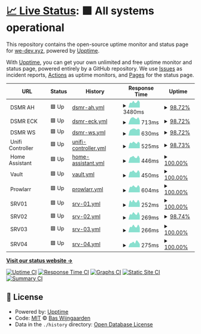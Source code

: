 # [📈 Live Status](https://uptime.we-dev.xyz): <!--live status--> **🟩 All systems operational**

This repository contains the open-source uptime monitor and status page for [we-dev.xyz](https://uptime.we-dev.xyz), powered by [Upptime](https://github.com/upptime/upptime).

With [Upptime](https://upptime.js.org), you can get your own unlimited and free uptime monitor and status page, powered entirely by a GitHub repository. We use [Issues](https://github.com/cookie-org/web-uptime/issues) as incident reports, [Actions](https://github.com/cookie-org/web-uptime/actions) as uptime monitors, and [Pages](https://uptime.we-dev.xyz) for the status page.

<!--start: status pages-->
<!-- This summary is generated by Upptime (https://github.com/upptime/upptime) -->
<!-- Do not edit this manually, your changes will be overwritten -->
<!-- prettier-ignore -->
| URL | Status | History | Response Time | Uptime |
| --- | ------ | ------- | ------------- | ------ |
| <img alt="" src="https://raw.githubusercontent.com/dsmrreader/dsmr-reader/9a166c5d82d90a218fb5c2614483e1731de893ac/dsmr_frontend/static/dsmr_frontend/img/favicons/favicon-32x32.png" height="13"> DSMR AH | 🟩 Up | [dsmr-ah.yml](https://github.com/cookie-org/web-uptime/commits/HEAD/history/dsmr-ah.yml) | <details><summary><img alt="Response time graph" src="./graphs/dsmr-ah/response-time-week.png" height="20"> 3480ms</summary><br><a href="https://uptime.we-dev.xyz/history/dsmr-ah"><img alt="Response time 743" src="https://img.shields.io/endpoint?url=https%3A%2F%2Fraw.githubusercontent.com%2Fcookie-org%2Fweb-uptime%2FHEAD%2Fapi%2Fdsmr-ah%2Fresponse-time.json"></a><br><a href="https://uptime.we-dev.xyz/history/dsmr-ah"><img alt="24-hour response time 9151" src="https://img.shields.io/endpoint?url=https%3A%2F%2Fraw.githubusercontent.com%2Fcookie-org%2Fweb-uptime%2FHEAD%2Fapi%2Fdsmr-ah%2Fresponse-time-day.json"></a><br><a href="https://uptime.we-dev.xyz/history/dsmr-ah"><img alt="7-day response time 3480" src="https://img.shields.io/endpoint?url=https%3A%2F%2Fraw.githubusercontent.com%2Fcookie-org%2Fweb-uptime%2FHEAD%2Fapi%2Fdsmr-ah%2Fresponse-time-week.json"></a><br><a href="https://uptime.we-dev.xyz/history/dsmr-ah"><img alt="30-day response time 1386" src="https://img.shields.io/endpoint?url=https%3A%2F%2Fraw.githubusercontent.com%2Fcookie-org%2Fweb-uptime%2FHEAD%2Fapi%2Fdsmr-ah%2Fresponse-time-month.json"></a><br><a href="https://uptime.we-dev.xyz/history/dsmr-ah"><img alt="1-year response time 783" src="https://img.shields.io/endpoint?url=https%3A%2F%2Fraw.githubusercontent.com%2Fcookie-org%2Fweb-uptime%2FHEAD%2Fapi%2Fdsmr-ah%2Fresponse-time-year.json"></a></details> | <details><summary><a href="https://uptime.we-dev.xyz/history/dsmr-ah">98.72%</a></summary><a href="https://uptime.we-dev.xyz/history/dsmr-ah"><img alt="All-time uptime 99.70%" src="https://img.shields.io/endpoint?url=https%3A%2F%2Fraw.githubusercontent.com%2Fcookie-org%2Fweb-uptime%2FHEAD%2Fapi%2Fdsmr-ah%2Fuptime.json"></a><br><a href="https://uptime.we-dev.xyz/history/dsmr-ah"><img alt="24-hour uptime 91.02%" src="https://img.shields.io/endpoint?url=https%3A%2F%2Fraw.githubusercontent.com%2Fcookie-org%2Fweb-uptime%2FHEAD%2Fapi%2Fdsmr-ah%2Fuptime-day.json"></a><br><a href="https://uptime.we-dev.xyz/history/dsmr-ah"><img alt="7-day uptime 98.72%" src="https://img.shields.io/endpoint?url=https%3A%2F%2Fraw.githubusercontent.com%2Fcookie-org%2Fweb-uptime%2FHEAD%2Fapi%2Fdsmr-ah%2Fuptime-week.json"></a><br><a href="https://uptime.we-dev.xyz/history/dsmr-ah"><img alt="30-day uptime 99.51%" src="https://img.shields.io/endpoint?url=https%3A%2F%2Fraw.githubusercontent.com%2Fcookie-org%2Fweb-uptime%2FHEAD%2Fapi%2Fdsmr-ah%2Fuptime-month.json"></a><br><a href="https://uptime.we-dev.xyz/history/dsmr-ah"><img alt="1-year uptime 99.92%" src="https://img.shields.io/endpoint?url=https%3A%2F%2Fraw.githubusercontent.com%2Fcookie-org%2Fweb-uptime%2FHEAD%2Fapi%2Fdsmr-ah%2Fuptime-year.json"></a></details>
| <img alt="" src="https://raw.githubusercontent.com/dsmrreader/dsmr-reader/9a166c5d82d90a218fb5c2614483e1731de893ac/dsmr_frontend/static/dsmr_frontend/img/favicons/favicon-32x32.png" height="13"> DSMR ECK | 🟩 Up | [dsmr-eck.yml](https://github.com/cookie-org/web-uptime/commits/HEAD/history/dsmr-eck.yml) | <details><summary><img alt="Response time graph" src="./graphs/dsmr-eck/response-time-week.png" height="20"> 713ms</summary><br><a href="https://uptime.we-dev.xyz/history/dsmr-eck"><img alt="Response time 811" src="https://img.shields.io/endpoint?url=https%3A%2F%2Fraw.githubusercontent.com%2Fcookie-org%2Fweb-uptime%2FHEAD%2Fapi%2Fdsmr-eck%2Fresponse-time.json"></a><br><a href="https://uptime.we-dev.xyz/history/dsmr-eck"><img alt="24-hour response time 524" src="https://img.shields.io/endpoint?url=https%3A%2F%2Fraw.githubusercontent.com%2Fcookie-org%2Fweb-uptime%2FHEAD%2Fapi%2Fdsmr-eck%2Fresponse-time-day.json"></a><br><a href="https://uptime.we-dev.xyz/history/dsmr-eck"><img alt="7-day response time 713" src="https://img.shields.io/endpoint?url=https%3A%2F%2Fraw.githubusercontent.com%2Fcookie-org%2Fweb-uptime%2FHEAD%2Fapi%2Fdsmr-eck%2Fresponse-time-week.json"></a><br><a href="https://uptime.we-dev.xyz/history/dsmr-eck"><img alt="30-day response time 720" src="https://img.shields.io/endpoint?url=https%3A%2F%2Fraw.githubusercontent.com%2Fcookie-org%2Fweb-uptime%2FHEAD%2Fapi%2Fdsmr-eck%2Fresponse-time-month.json"></a><br><a href="https://uptime.we-dev.xyz/history/dsmr-eck"><img alt="1-year response time 762" src="https://img.shields.io/endpoint?url=https%3A%2F%2Fraw.githubusercontent.com%2Fcookie-org%2Fweb-uptime%2FHEAD%2Fapi%2Fdsmr-eck%2Fresponse-time-year.json"></a></details> | <details><summary><a href="https://uptime.we-dev.xyz/history/dsmr-eck">98.72%</a></summary><a href="https://uptime.we-dev.xyz/history/dsmr-eck"><img alt="All-time uptime 99.70%" src="https://img.shields.io/endpoint?url=https%3A%2F%2Fraw.githubusercontent.com%2Fcookie-org%2Fweb-uptime%2FHEAD%2Fapi%2Fdsmr-eck%2Fuptime.json"></a><br><a href="https://uptime.we-dev.xyz/history/dsmr-eck"><img alt="24-hour uptime 91.02%" src="https://img.shields.io/endpoint?url=https%3A%2F%2Fraw.githubusercontent.com%2Fcookie-org%2Fweb-uptime%2FHEAD%2Fapi%2Fdsmr-eck%2Fuptime-day.json"></a><br><a href="https://uptime.we-dev.xyz/history/dsmr-eck"><img alt="7-day uptime 98.72%" src="https://img.shields.io/endpoint?url=https%3A%2F%2Fraw.githubusercontent.com%2Fcookie-org%2Fweb-uptime%2FHEAD%2Fapi%2Fdsmr-eck%2Fuptime-week.json"></a><br><a href="https://uptime.we-dev.xyz/history/dsmr-eck"><img alt="30-day uptime 99.51%" src="https://img.shields.io/endpoint?url=https%3A%2F%2Fraw.githubusercontent.com%2Fcookie-org%2Fweb-uptime%2FHEAD%2Fapi%2Fdsmr-eck%2Fuptime-month.json"></a><br><a href="https://uptime.we-dev.xyz/history/dsmr-eck"><img alt="1-year uptime 99.92%" src="https://img.shields.io/endpoint?url=https%3A%2F%2Fraw.githubusercontent.com%2Fcookie-org%2Fweb-uptime%2FHEAD%2Fapi%2Fdsmr-eck%2Fuptime-year.json"></a></details>
| <img alt="" src="https://raw.githubusercontent.com/dsmrreader/dsmr-reader/9a166c5d82d90a218fb5c2614483e1731de893ac/dsmr_frontend/static/dsmr_frontend/img/favicons/favicon-32x32.png" height="13"> DSMR WS | 🟩 Up | [dsmr-ws.yml](https://github.com/cookie-org/web-uptime/commits/HEAD/history/dsmr-ws.yml) | <details><summary><img alt="Response time graph" src="./graphs/dsmr-ws/response-time-week.png" height="20"> 630ms</summary><br><a href="https://uptime.we-dev.xyz/history/dsmr-ws"><img alt="Response time 669" src="https://img.shields.io/endpoint?url=https%3A%2F%2Fraw.githubusercontent.com%2Fcookie-org%2Fweb-uptime%2FHEAD%2Fapi%2Fdsmr-ws%2Fresponse-time.json"></a><br><a href="https://uptime.we-dev.xyz/history/dsmr-ws"><img alt="24-hour response time 555" src="https://img.shields.io/endpoint?url=https%3A%2F%2Fraw.githubusercontent.com%2Fcookie-org%2Fweb-uptime%2FHEAD%2Fapi%2Fdsmr-ws%2Fresponse-time-day.json"></a><br><a href="https://uptime.we-dev.xyz/history/dsmr-ws"><img alt="7-day response time 630" src="https://img.shields.io/endpoint?url=https%3A%2F%2Fraw.githubusercontent.com%2Fcookie-org%2Fweb-uptime%2FHEAD%2Fapi%2Fdsmr-ws%2Fresponse-time-week.json"></a><br><a href="https://uptime.we-dev.xyz/history/dsmr-ws"><img alt="30-day response time 639" src="https://img.shields.io/endpoint?url=https%3A%2F%2Fraw.githubusercontent.com%2Fcookie-org%2Fweb-uptime%2FHEAD%2Fapi%2Fdsmr-ws%2Fresponse-time-month.json"></a><br><a href="https://uptime.we-dev.xyz/history/dsmr-ws"><img alt="1-year response time 645" src="https://img.shields.io/endpoint?url=https%3A%2F%2Fraw.githubusercontent.com%2Fcookie-org%2Fweb-uptime%2FHEAD%2Fapi%2Fdsmr-ws%2Fresponse-time-year.json"></a></details> | <details><summary><a href="https://uptime.we-dev.xyz/history/dsmr-ws">98.72%</a></summary><a href="https://uptime.we-dev.xyz/history/dsmr-ws"><img alt="All-time uptime 99.70%" src="https://img.shields.io/endpoint?url=https%3A%2F%2Fraw.githubusercontent.com%2Fcookie-org%2Fweb-uptime%2FHEAD%2Fapi%2Fdsmr-ws%2Fuptime.json"></a><br><a href="https://uptime.we-dev.xyz/history/dsmr-ws"><img alt="24-hour uptime 91.02%" src="https://img.shields.io/endpoint?url=https%3A%2F%2Fraw.githubusercontent.com%2Fcookie-org%2Fweb-uptime%2FHEAD%2Fapi%2Fdsmr-ws%2Fuptime-day.json"></a><br><a href="https://uptime.we-dev.xyz/history/dsmr-ws"><img alt="7-day uptime 98.72%" src="https://img.shields.io/endpoint?url=https%3A%2F%2Fraw.githubusercontent.com%2Fcookie-org%2Fweb-uptime%2FHEAD%2Fapi%2Fdsmr-ws%2Fuptime-week.json"></a><br><a href="https://uptime.we-dev.xyz/history/dsmr-ws"><img alt="30-day uptime 99.52%" src="https://img.shields.io/endpoint?url=https%3A%2F%2Fraw.githubusercontent.com%2Fcookie-org%2Fweb-uptime%2FHEAD%2Fapi%2Fdsmr-ws%2Fuptime-month.json"></a><br><a href="https://uptime.we-dev.xyz/history/dsmr-ws"><img alt="1-year uptime 99.91%" src="https://img.shields.io/endpoint?url=https%3A%2F%2Fraw.githubusercontent.com%2Fcookie-org%2Fweb-uptime%2FHEAD%2Fapi%2Fdsmr-ws%2Fuptime-year.json"></a></details>
| <img alt="" src="https://icons.duckduckgo.com/ip3/null.ico" height="13"> Unifi Controller | 🟩 Up | [unifi-controller.yml](https://github.com/cookie-org/web-uptime/commits/HEAD/history/unifi-controller.yml) | <details><summary><img alt="Response time graph" src="./graphs/unifi-controller/response-time-week.png" height="20"> 525ms</summary><br><a href="https://uptime.we-dev.xyz/history/unifi-controller"><img alt="Response time 507" src="https://img.shields.io/endpoint?url=https%3A%2F%2Fraw.githubusercontent.com%2Fcookie-org%2Fweb-uptime%2FHEAD%2Fapi%2Funifi-controller%2Fresponse-time.json"></a><br><a href="https://uptime.we-dev.xyz/history/unifi-controller"><img alt="24-hour response time 547" src="https://img.shields.io/endpoint?url=https%3A%2F%2Fraw.githubusercontent.com%2Fcookie-org%2Fweb-uptime%2FHEAD%2Fapi%2Funifi-controller%2Fresponse-time-day.json"></a><br><a href="https://uptime.we-dev.xyz/history/unifi-controller"><img alt="7-day response time 525" src="https://img.shields.io/endpoint?url=https%3A%2F%2Fraw.githubusercontent.com%2Fcookie-org%2Fweb-uptime%2FHEAD%2Fapi%2Funifi-controller%2Fresponse-time-week.json"></a><br><a href="https://uptime.we-dev.xyz/history/unifi-controller"><img alt="30-day response time 514" src="https://img.shields.io/endpoint?url=https%3A%2F%2Fraw.githubusercontent.com%2Fcookie-org%2Fweb-uptime%2FHEAD%2Fapi%2Funifi-controller%2Fresponse-time-month.json"></a><br><a href="https://uptime.we-dev.xyz/history/unifi-controller"><img alt="1-year response time 501" src="https://img.shields.io/endpoint?url=https%3A%2F%2Fraw.githubusercontent.com%2Fcookie-org%2Fweb-uptime%2FHEAD%2Fapi%2Funifi-controller%2Fresponse-time-year.json"></a></details> | <details><summary><a href="https://uptime.we-dev.xyz/history/unifi-controller">98.73%</a></summary><a href="https://uptime.we-dev.xyz/history/unifi-controller"><img alt="All-time uptime 99.75%" src="https://img.shields.io/endpoint?url=https%3A%2F%2Fraw.githubusercontent.com%2Fcookie-org%2Fweb-uptime%2FHEAD%2Fapi%2Funifi-controller%2Fuptime.json"></a><br><a href="https://uptime.we-dev.xyz/history/unifi-controller"><img alt="24-hour uptime 91.12%" src="https://img.shields.io/endpoint?url=https%3A%2F%2Fraw.githubusercontent.com%2Fcookie-org%2Fweb-uptime%2FHEAD%2Fapi%2Funifi-controller%2Fuptime-day.json"></a><br><a href="https://uptime.we-dev.xyz/history/unifi-controller"><img alt="7-day uptime 98.73%" src="https://img.shields.io/endpoint?url=https%3A%2F%2Fraw.githubusercontent.com%2Fcookie-org%2Fweb-uptime%2FHEAD%2Fapi%2Funifi-controller%2Fuptime-week.json"></a><br><a href="https://uptime.we-dev.xyz/history/unifi-controller"><img alt="30-day uptime 99.52%" src="https://img.shields.io/endpoint?url=https%3A%2F%2Fraw.githubusercontent.com%2Fcookie-org%2Fweb-uptime%2FHEAD%2Fapi%2Funifi-controller%2Fuptime-month.json"></a><br><a href="https://uptime.we-dev.xyz/history/unifi-controller"><img alt="1-year uptime 99.96%" src="https://img.shields.io/endpoint?url=https%3A%2F%2Fraw.githubusercontent.com%2Fcookie-org%2Fweb-uptime%2FHEAD%2Fapi%2Funifi-controller%2Fuptime-year.json"></a></details>
| <img alt="" src="https://icons.duckduckgo.com/ip3/null.ico" height="13"> Home Assistant | 🟩 Up | [home-assistant.yml](https://github.com/cookie-org/web-uptime/commits/HEAD/history/home-assistant.yml) | <details><summary><img alt="Response time graph" src="./graphs/home-assistant/response-time-week.png" height="20"> 446ms</summary><br><a href="https://uptime.we-dev.xyz/history/home-assistant"><img alt="Response time 485" src="https://img.shields.io/endpoint?url=https%3A%2F%2Fraw.githubusercontent.com%2Fcookie-org%2Fweb-uptime%2FHEAD%2Fapi%2Fhome-assistant%2Fresponse-time.json"></a><br><a href="https://uptime.we-dev.xyz/history/home-assistant"><img alt="24-hour response time 351" src="https://img.shields.io/endpoint?url=https%3A%2F%2Fraw.githubusercontent.com%2Fcookie-org%2Fweb-uptime%2FHEAD%2Fapi%2Fhome-assistant%2Fresponse-time-day.json"></a><br><a href="https://uptime.we-dev.xyz/history/home-assistant"><img alt="7-day response time 446" src="https://img.shields.io/endpoint?url=https%3A%2F%2Fraw.githubusercontent.com%2Fcookie-org%2Fweb-uptime%2FHEAD%2Fapi%2Fhome-assistant%2Fresponse-time-week.json"></a><br><a href="https://uptime.we-dev.xyz/history/home-assistant"><img alt="30-day response time 450" src="https://img.shields.io/endpoint?url=https%3A%2F%2Fraw.githubusercontent.com%2Fcookie-org%2Fweb-uptime%2FHEAD%2Fapi%2Fhome-assistant%2Fresponse-time-month.json"></a><br><a href="https://uptime.we-dev.xyz/history/home-assistant"><img alt="1-year response time 474" src="https://img.shields.io/endpoint?url=https%3A%2F%2Fraw.githubusercontent.com%2Fcookie-org%2Fweb-uptime%2FHEAD%2Fapi%2Fhome-assistant%2Fresponse-time-year.json"></a></details> | <details><summary><a href="https://uptime.we-dev.xyz/history/home-assistant">100.00%</a></summary><a href="https://uptime.we-dev.xyz/history/home-assistant"><img alt="All-time uptime 99.32%" src="https://img.shields.io/endpoint?url=https%3A%2F%2Fraw.githubusercontent.com%2Fcookie-org%2Fweb-uptime%2FHEAD%2Fapi%2Fhome-assistant%2Fuptime.json"></a><br><a href="https://uptime.we-dev.xyz/history/home-assistant"><img alt="24-hour uptime 100.00%" src="https://img.shields.io/endpoint?url=https%3A%2F%2Fraw.githubusercontent.com%2Fcookie-org%2Fweb-uptime%2FHEAD%2Fapi%2Fhome-assistant%2Fuptime-day.json"></a><br><a href="https://uptime.we-dev.xyz/history/home-assistant"><img alt="7-day uptime 100.00%" src="https://img.shields.io/endpoint?url=https%3A%2F%2Fraw.githubusercontent.com%2Fcookie-org%2Fweb-uptime%2FHEAD%2Fapi%2Fhome-assistant%2Fuptime-week.json"></a><br><a href="https://uptime.we-dev.xyz/history/home-assistant"><img alt="30-day uptime 95.33%" src="https://img.shields.io/endpoint?url=https%3A%2F%2Fraw.githubusercontent.com%2Fcookie-org%2Fweb-uptime%2FHEAD%2Fapi%2Fhome-assistant%2Fuptime-month.json"></a><br><a href="https://uptime.we-dev.xyz/history/home-assistant"><img alt="1-year uptime 98.81%" src="https://img.shields.io/endpoint?url=https%3A%2F%2Fraw.githubusercontent.com%2Fcookie-org%2Fweb-uptime%2FHEAD%2Fapi%2Fhome-assistant%2Fuptime-year.json"></a></details>
| <img alt="" src="https://icons.duckduckgo.com/ip3/null.ico" height="13"> Vault | 🟩 Up | [vault.yml](https://github.com/cookie-org/web-uptime/commits/HEAD/history/vault.yml) | <details><summary><img alt="Response time graph" src="./graphs/vault/response-time-week.png" height="20"> 450ms</summary><br><a href="https://uptime.we-dev.xyz/history/vault"><img alt="Response time 473" src="https://img.shields.io/endpoint?url=https%3A%2F%2Fraw.githubusercontent.com%2Fcookie-org%2Fweb-uptime%2FHEAD%2Fapi%2Fvault%2Fresponse-time.json"></a><br><a href="https://uptime.we-dev.xyz/history/vault"><img alt="24-hour response time 372" src="https://img.shields.io/endpoint?url=https%3A%2F%2Fraw.githubusercontent.com%2Fcookie-org%2Fweb-uptime%2FHEAD%2Fapi%2Fvault%2Fresponse-time-day.json"></a><br><a href="https://uptime.we-dev.xyz/history/vault"><img alt="7-day response time 450" src="https://img.shields.io/endpoint?url=https%3A%2F%2Fraw.githubusercontent.com%2Fcookie-org%2Fweb-uptime%2FHEAD%2Fapi%2Fvault%2Fresponse-time-week.json"></a><br><a href="https://uptime.we-dev.xyz/history/vault"><img alt="30-day response time 448" src="https://img.shields.io/endpoint?url=https%3A%2F%2Fraw.githubusercontent.com%2Fcookie-org%2Fweb-uptime%2FHEAD%2Fapi%2Fvault%2Fresponse-time-month.json"></a><br><a href="https://uptime.we-dev.xyz/history/vault"><img alt="1-year response time 452" src="https://img.shields.io/endpoint?url=https%3A%2F%2Fraw.githubusercontent.com%2Fcookie-org%2Fweb-uptime%2FHEAD%2Fapi%2Fvault%2Fresponse-time-year.json"></a></details> | <details><summary><a href="https://uptime.we-dev.xyz/history/vault">100.00%</a></summary><a href="https://uptime.we-dev.xyz/history/vault"><img alt="All-time uptime 99.74%" src="https://img.shields.io/endpoint?url=https%3A%2F%2Fraw.githubusercontent.com%2Fcookie-org%2Fweb-uptime%2FHEAD%2Fapi%2Fvault%2Fuptime.json"></a><br><a href="https://uptime.we-dev.xyz/history/vault"><img alt="24-hour uptime 100.00%" src="https://img.shields.io/endpoint?url=https%3A%2F%2Fraw.githubusercontent.com%2Fcookie-org%2Fweb-uptime%2FHEAD%2Fapi%2Fvault%2Fuptime-day.json"></a><br><a href="https://uptime.we-dev.xyz/history/vault"><img alt="7-day uptime 100.00%" src="https://img.shields.io/endpoint?url=https%3A%2F%2Fraw.githubusercontent.com%2Fcookie-org%2Fweb-uptime%2FHEAD%2Fapi%2Fvault%2Fuptime-week.json"></a><br><a href="https://uptime.we-dev.xyz/history/vault"><img alt="30-day uptime 99.82%" src="https://img.shields.io/endpoint?url=https%3A%2F%2Fraw.githubusercontent.com%2Fcookie-org%2Fweb-uptime%2FHEAD%2Fapi%2Fvault%2Fuptime-month.json"></a><br><a href="https://uptime.we-dev.xyz/history/vault"><img alt="1-year uptime 99.96%" src="https://img.shields.io/endpoint?url=https%3A%2F%2Fraw.githubusercontent.com%2Fcookie-org%2Fweb-uptime%2FHEAD%2Fapi%2Fvault%2Fuptime-year.json"></a></details>
| <img alt="" src="https://icons.duckduckgo.com/ip3/null.ico" height="13"> Prowlarr | 🟩 Up | [prowlarr.yml](https://github.com/cookie-org/web-uptime/commits/HEAD/history/prowlarr.yml) | <details><summary><img alt="Response time graph" src="./graphs/prowlarr/response-time-week.png" height="20"> 604ms</summary><br><a href="https://uptime.we-dev.xyz/history/prowlarr"><img alt="Response time 661" src="https://img.shields.io/endpoint?url=https%3A%2F%2Fraw.githubusercontent.com%2Fcookie-org%2Fweb-uptime%2FHEAD%2Fapi%2Fprowlarr%2Fresponse-time.json"></a><br><a href="https://uptime.we-dev.xyz/history/prowlarr"><img alt="24-hour response time 510" src="https://img.shields.io/endpoint?url=https%3A%2F%2Fraw.githubusercontent.com%2Fcookie-org%2Fweb-uptime%2FHEAD%2Fapi%2Fprowlarr%2Fresponse-time-day.json"></a><br><a href="https://uptime.we-dev.xyz/history/prowlarr"><img alt="7-day response time 604" src="https://img.shields.io/endpoint?url=https%3A%2F%2Fraw.githubusercontent.com%2Fcookie-org%2Fweb-uptime%2FHEAD%2Fapi%2Fprowlarr%2Fresponse-time-week.json"></a><br><a href="https://uptime.we-dev.xyz/history/prowlarr"><img alt="30-day response time 635" src="https://img.shields.io/endpoint?url=https%3A%2F%2Fraw.githubusercontent.com%2Fcookie-org%2Fweb-uptime%2FHEAD%2Fapi%2Fprowlarr%2Fresponse-time-month.json"></a><br><a href="https://uptime.we-dev.xyz/history/prowlarr"><img alt="1-year response time 630" src="https://img.shields.io/endpoint?url=https%3A%2F%2Fraw.githubusercontent.com%2Fcookie-org%2Fweb-uptime%2FHEAD%2Fapi%2Fprowlarr%2Fresponse-time-year.json"></a></details> | <details><summary><a href="https://uptime.we-dev.xyz/history/prowlarr">100.00%</a></summary><a href="https://uptime.we-dev.xyz/history/prowlarr"><img alt="All-time uptime 99.95%" src="https://img.shields.io/endpoint?url=https%3A%2F%2Fraw.githubusercontent.com%2Fcookie-org%2Fweb-uptime%2FHEAD%2Fapi%2Fprowlarr%2Fuptime.json"></a><br><a href="https://uptime.we-dev.xyz/history/prowlarr"><img alt="24-hour uptime 100.00%" src="https://img.shields.io/endpoint?url=https%3A%2F%2Fraw.githubusercontent.com%2Fcookie-org%2Fweb-uptime%2FHEAD%2Fapi%2Fprowlarr%2Fuptime-day.json"></a><br><a href="https://uptime.we-dev.xyz/history/prowlarr"><img alt="7-day uptime 100.00%" src="https://img.shields.io/endpoint?url=https%3A%2F%2Fraw.githubusercontent.com%2Fcookie-org%2Fweb-uptime%2FHEAD%2Fapi%2Fprowlarr%2Fuptime-week.json"></a><br><a href="https://uptime.we-dev.xyz/history/prowlarr"><img alt="30-day uptime 100.00%" src="https://img.shields.io/endpoint?url=https%3A%2F%2Fraw.githubusercontent.com%2Fcookie-org%2Fweb-uptime%2FHEAD%2Fapi%2Fprowlarr%2Fuptime-month.json"></a><br><a href="https://uptime.we-dev.xyz/history/prowlarr"><img alt="1-year uptime 99.98%" src="https://img.shields.io/endpoint?url=https%3A%2F%2Fraw.githubusercontent.com%2Fcookie-org%2Fweb-uptime%2FHEAD%2Fapi%2Fprowlarr%2Fuptime-year.json"></a></details>
| <img alt="" src="https://icons.duckduckgo.com/ip3/null.ico" height="13"> SRV01 | 🟩 Up | [srv-01.yml](https://github.com/cookie-org/web-uptime/commits/HEAD/history/srv-01.yml) | <details><summary><img alt="Response time graph" src="./graphs/srv-01/response-time-week.png" height="20"> 252ms</summary><br><a href="https://uptime.we-dev.xyz/history/srv-01"><img alt="Response time 292" src="https://img.shields.io/endpoint?url=https%3A%2F%2Fraw.githubusercontent.com%2Fcookie-org%2Fweb-uptime%2FHEAD%2Fapi%2Fsrv-01%2Fresponse-time.json"></a><br><a href="https://uptime.we-dev.xyz/history/srv-01"><img alt="24-hour response time 179" src="https://img.shields.io/endpoint?url=https%3A%2F%2Fraw.githubusercontent.com%2Fcookie-org%2Fweb-uptime%2FHEAD%2Fapi%2Fsrv-01%2Fresponse-time-day.json"></a><br><a href="https://uptime.we-dev.xyz/history/srv-01"><img alt="7-day response time 252" src="https://img.shields.io/endpoint?url=https%3A%2F%2Fraw.githubusercontent.com%2Fcookie-org%2Fweb-uptime%2FHEAD%2Fapi%2Fsrv-01%2Fresponse-time-week.json"></a><br><a href="https://uptime.we-dev.xyz/history/srv-01"><img alt="30-day response time 250" src="https://img.shields.io/endpoint?url=https%3A%2F%2Fraw.githubusercontent.com%2Fcookie-org%2Fweb-uptime%2FHEAD%2Fapi%2Fsrv-01%2Fresponse-time-month.json"></a><br><a href="https://uptime.we-dev.xyz/history/srv-01"><img alt="1-year response time 274" src="https://img.shields.io/endpoint?url=https%3A%2F%2Fraw.githubusercontent.com%2Fcookie-org%2Fweb-uptime%2FHEAD%2Fapi%2Fsrv-01%2Fresponse-time-year.json"></a></details> | <details><summary><a href="https://uptime.we-dev.xyz/history/srv-01">100.00%</a></summary><a href="https://uptime.we-dev.xyz/history/srv-01"><img alt="All-time uptime 92.87%" src="https://img.shields.io/endpoint?url=https%3A%2F%2Fraw.githubusercontent.com%2Fcookie-org%2Fweb-uptime%2FHEAD%2Fapi%2Fsrv-01%2Fuptime.json"></a><br><a href="https://uptime.we-dev.xyz/history/srv-01"><img alt="24-hour uptime 100.00%" src="https://img.shields.io/endpoint?url=https%3A%2F%2Fraw.githubusercontent.com%2Fcookie-org%2Fweb-uptime%2FHEAD%2Fapi%2Fsrv-01%2Fuptime-day.json"></a><br><a href="https://uptime.we-dev.xyz/history/srv-01"><img alt="7-day uptime 100.00%" src="https://img.shields.io/endpoint?url=https%3A%2F%2Fraw.githubusercontent.com%2Fcookie-org%2Fweb-uptime%2FHEAD%2Fapi%2Fsrv-01%2Fuptime-week.json"></a><br><a href="https://uptime.we-dev.xyz/history/srv-01"><img alt="30-day uptime 100.00%" src="https://img.shields.io/endpoint?url=https%3A%2F%2Fraw.githubusercontent.com%2Fcookie-org%2Fweb-uptime%2FHEAD%2Fapi%2Fsrv-01%2Fuptime-month.json"></a><br><a href="https://uptime.we-dev.xyz/history/srv-01"><img alt="1-year uptime 99.99%" src="https://img.shields.io/endpoint?url=https%3A%2F%2Fraw.githubusercontent.com%2Fcookie-org%2Fweb-uptime%2FHEAD%2Fapi%2Fsrv-01%2Fuptime-year.json"></a></details>
| <img alt="" src="https://icons.duckduckgo.com/ip3/null.ico" height="13"> SRV02 | 🟩 Up | [srv-02.yml](https://github.com/cookie-org/web-uptime/commits/HEAD/history/srv-02.yml) | <details><summary><img alt="Response time graph" src="./graphs/srv-02/response-time-week.png" height="20"> 269ms</summary><br><a href="https://uptime.we-dev.xyz/history/srv-02"><img alt="Response time 262" src="https://img.shields.io/endpoint?url=https%3A%2F%2Fraw.githubusercontent.com%2Fcookie-org%2Fweb-uptime%2FHEAD%2Fapi%2Fsrv-02%2Fresponse-time.json"></a><br><a href="https://uptime.we-dev.xyz/history/srv-02"><img alt="24-hour response time 265" src="https://img.shields.io/endpoint?url=https%3A%2F%2Fraw.githubusercontent.com%2Fcookie-org%2Fweb-uptime%2FHEAD%2Fapi%2Fsrv-02%2Fresponse-time-day.json"></a><br><a href="https://uptime.we-dev.xyz/history/srv-02"><img alt="7-day response time 269" src="https://img.shields.io/endpoint?url=https%3A%2F%2Fraw.githubusercontent.com%2Fcookie-org%2Fweb-uptime%2FHEAD%2Fapi%2Fsrv-02%2Fresponse-time-week.json"></a><br><a href="https://uptime.we-dev.xyz/history/srv-02"><img alt="30-day response time 248" src="https://img.shields.io/endpoint?url=https%3A%2F%2Fraw.githubusercontent.com%2Fcookie-org%2Fweb-uptime%2FHEAD%2Fapi%2Fsrv-02%2Fresponse-time-month.json"></a><br><a href="https://uptime.we-dev.xyz/history/srv-02"><img alt="1-year response time 256" src="https://img.shields.io/endpoint?url=https%3A%2F%2Fraw.githubusercontent.com%2Fcookie-org%2Fweb-uptime%2FHEAD%2Fapi%2Fsrv-02%2Fresponse-time-year.json"></a></details> | <details><summary><a href="https://uptime.we-dev.xyz/history/srv-02">98.74%</a></summary><a href="https://uptime.we-dev.xyz/history/srv-02"><img alt="All-time uptime 99.93%" src="https://img.shields.io/endpoint?url=https%3A%2F%2Fraw.githubusercontent.com%2Fcookie-org%2Fweb-uptime%2FHEAD%2Fapi%2Fsrv-02%2Fuptime.json"></a><br><a href="https://uptime.we-dev.xyz/history/srv-02"><img alt="24-hour uptime 91.16%" src="https://img.shields.io/endpoint?url=https%3A%2F%2Fraw.githubusercontent.com%2Fcookie-org%2Fweb-uptime%2FHEAD%2Fapi%2Fsrv-02%2Fuptime-day.json"></a><br><a href="https://uptime.we-dev.xyz/history/srv-02"><img alt="7-day uptime 98.74%" src="https://img.shields.io/endpoint?url=https%3A%2F%2Fraw.githubusercontent.com%2Fcookie-org%2Fweb-uptime%2FHEAD%2Fapi%2Fsrv-02%2Fuptime-week.json"></a><br><a href="https://uptime.we-dev.xyz/history/srv-02"><img alt="30-day uptime 99.71%" src="https://img.shields.io/endpoint?url=https%3A%2F%2Fraw.githubusercontent.com%2Fcookie-org%2Fweb-uptime%2FHEAD%2Fapi%2Fsrv-02%2Fuptime-month.json"></a><br><a href="https://uptime.we-dev.xyz/history/srv-02"><img alt="1-year uptime 99.96%" src="https://img.shields.io/endpoint?url=https%3A%2F%2Fraw.githubusercontent.com%2Fcookie-org%2Fweb-uptime%2FHEAD%2Fapi%2Fsrv-02%2Fuptime-year.json"></a></details>
| <img alt="" src="https://icons.duckduckgo.com/ip3/null.ico" height="13"> SRV03 | 🟩 Up | [srv-03.yml](https://github.com/cookie-org/web-uptime/commits/HEAD/history/srv-03.yml) | <details><summary><img alt="Response time graph" src="./graphs/srv-03/response-time-week.png" height="20"> 266ms</summary><br><a href="https://uptime.we-dev.xyz/history/srv-03"><img alt="Response time 282" src="https://img.shields.io/endpoint?url=https%3A%2F%2Fraw.githubusercontent.com%2Fcookie-org%2Fweb-uptime%2FHEAD%2Fapi%2Fsrv-03%2Fresponse-time.json"></a><br><a href="https://uptime.we-dev.xyz/history/srv-03"><img alt="24-hour response time 212" src="https://img.shields.io/endpoint?url=https%3A%2F%2Fraw.githubusercontent.com%2Fcookie-org%2Fweb-uptime%2FHEAD%2Fapi%2Fsrv-03%2Fresponse-time-day.json"></a><br><a href="https://uptime.we-dev.xyz/history/srv-03"><img alt="7-day response time 266" src="https://img.shields.io/endpoint?url=https%3A%2F%2Fraw.githubusercontent.com%2Fcookie-org%2Fweb-uptime%2FHEAD%2Fapi%2Fsrv-03%2Fresponse-time-week.json"></a><br><a href="https://uptime.we-dev.xyz/history/srv-03"><img alt="30-day response time 256" src="https://img.shields.io/endpoint?url=https%3A%2F%2Fraw.githubusercontent.com%2Fcookie-org%2Fweb-uptime%2FHEAD%2Fapi%2Fsrv-03%2Fresponse-time-month.json"></a><br><a href="https://uptime.we-dev.xyz/history/srv-03"><img alt="1-year response time 277" src="https://img.shields.io/endpoint?url=https%3A%2F%2Fraw.githubusercontent.com%2Fcookie-org%2Fweb-uptime%2FHEAD%2Fapi%2Fsrv-03%2Fresponse-time-year.json"></a></details> | <details><summary><a href="https://uptime.we-dev.xyz/history/srv-03">100.00%</a></summary><a href="https://uptime.we-dev.xyz/history/srv-03"><img alt="All-time uptime 99.97%" src="https://img.shields.io/endpoint?url=https%3A%2F%2Fraw.githubusercontent.com%2Fcookie-org%2Fweb-uptime%2FHEAD%2Fapi%2Fsrv-03%2Fuptime.json"></a><br><a href="https://uptime.we-dev.xyz/history/srv-03"><img alt="24-hour uptime 100.00%" src="https://img.shields.io/endpoint?url=https%3A%2F%2Fraw.githubusercontent.com%2Fcookie-org%2Fweb-uptime%2FHEAD%2Fapi%2Fsrv-03%2Fuptime-day.json"></a><br><a href="https://uptime.we-dev.xyz/history/srv-03"><img alt="7-day uptime 100.00%" src="https://img.shields.io/endpoint?url=https%3A%2F%2Fraw.githubusercontent.com%2Fcookie-org%2Fweb-uptime%2FHEAD%2Fapi%2Fsrv-03%2Fuptime-week.json"></a><br><a href="https://uptime.we-dev.xyz/history/srv-03"><img alt="30-day uptime 100.00%" src="https://img.shields.io/endpoint?url=https%3A%2F%2Fraw.githubusercontent.com%2Fcookie-org%2Fweb-uptime%2FHEAD%2Fapi%2Fsrv-03%2Fuptime-month.json"></a><br><a href="https://uptime.we-dev.xyz/history/srv-03"><img alt="1-year uptime 100.00%" src="https://img.shields.io/endpoint?url=https%3A%2F%2Fraw.githubusercontent.com%2Fcookie-org%2Fweb-uptime%2FHEAD%2Fapi%2Fsrv-03%2Fuptime-year.json"></a></details>
| <img alt="" src="https://icons.duckduckgo.com/ip3/null.ico" height="13"> SRV04 | 🟩 Up | [srv-04.yml](https://github.com/cookie-org/web-uptime/commits/HEAD/history/srv-04.yml) | <details><summary><img alt="Response time graph" src="./graphs/srv-04/response-time-week.png" height="20"> 275ms</summary><br><a href="https://uptime.we-dev.xyz/history/srv-04"><img alt="Response time 259" src="https://img.shields.io/endpoint?url=https%3A%2F%2Fraw.githubusercontent.com%2Fcookie-org%2Fweb-uptime%2FHEAD%2Fapi%2Fsrv-04%2Fresponse-time.json"></a><br><a href="https://uptime.we-dev.xyz/history/srv-04"><img alt="24-hour response time 184" src="https://img.shields.io/endpoint?url=https%3A%2F%2Fraw.githubusercontent.com%2Fcookie-org%2Fweb-uptime%2FHEAD%2Fapi%2Fsrv-04%2Fresponse-time-day.json"></a><br><a href="https://uptime.we-dev.xyz/history/srv-04"><img alt="7-day response time 275" src="https://img.shields.io/endpoint?url=https%3A%2F%2Fraw.githubusercontent.com%2Fcookie-org%2Fweb-uptime%2FHEAD%2Fapi%2Fsrv-04%2Fresponse-time-week.json"></a><br><a href="https://uptime.we-dev.xyz/history/srv-04"><img alt="30-day response time 243" src="https://img.shields.io/endpoint?url=https%3A%2F%2Fraw.githubusercontent.com%2Fcookie-org%2Fweb-uptime%2FHEAD%2Fapi%2Fsrv-04%2Fresponse-time-month.json"></a><br><a href="https://uptime.we-dev.xyz/history/srv-04"><img alt="1-year response time 247" src="https://img.shields.io/endpoint?url=https%3A%2F%2Fraw.githubusercontent.com%2Fcookie-org%2Fweb-uptime%2FHEAD%2Fapi%2Fsrv-04%2Fresponse-time-year.json"></a></details> | <details><summary><a href="https://uptime.we-dev.xyz/history/srv-04">100.00%</a></summary><a href="https://uptime.we-dev.xyz/history/srv-04"><img alt="All-time uptime 99.80%" src="https://img.shields.io/endpoint?url=https%3A%2F%2Fraw.githubusercontent.com%2Fcookie-org%2Fweb-uptime%2FHEAD%2Fapi%2Fsrv-04%2Fuptime.json"></a><br><a href="https://uptime.we-dev.xyz/history/srv-04"><img alt="24-hour uptime 100.00%" src="https://img.shields.io/endpoint?url=https%3A%2F%2Fraw.githubusercontent.com%2Fcookie-org%2Fweb-uptime%2FHEAD%2Fapi%2Fsrv-04%2Fuptime-day.json"></a><br><a href="https://uptime.we-dev.xyz/history/srv-04"><img alt="7-day uptime 100.00%" src="https://img.shields.io/endpoint?url=https%3A%2F%2Fraw.githubusercontent.com%2Fcookie-org%2Fweb-uptime%2FHEAD%2Fapi%2Fsrv-04%2Fuptime-week.json"></a><br><a href="https://uptime.we-dev.xyz/history/srv-04"><img alt="30-day uptime 100.00%" src="https://img.shields.io/endpoint?url=https%3A%2F%2Fraw.githubusercontent.com%2Fcookie-org%2Fweb-uptime%2FHEAD%2Fapi%2Fsrv-04%2Fuptime-month.json"></a><br><a href="https://uptime.we-dev.xyz/history/srv-04"><img alt="1-year uptime 99.85%" src="https://img.shields.io/endpoint?url=https%3A%2F%2Fraw.githubusercontent.com%2Fcookie-org%2Fweb-uptime%2FHEAD%2Fapi%2Fsrv-04%2Fuptime-year.json"></a></details>

<!--end: status pages-->

[**Visit our status website →**](https://uptime.we-dev.xyz)

[![Uptime CI](https://github.com/cookie-org/web-uptime/workflows/Uptime%20CI/badge.svg)](https://github.com/cookie-org/web-uptime/actions?query=workflow%3A%22Uptime+CI%22)
[![Response Time CI](https://github.com/cookie-org/web-uptime/workflows/Response%20Time%20CI/badge.svg)](https://github.com/cookie-org/web-uptime/actions?query=workflow%3A%22Response+Time+CI%22)
[![Graphs CI](https://github.com/cookie-org/web-uptime/workflows/Graphs%20CI/badge.svg)](https://github.com/cookie-org/web-uptime/actions?query=workflow%3A%22Graphs+CI%22)
[![Static Site CI](https://github.com/cookie-org/web-uptime/workflows/Static%20Site%20CI/badge.svg)](https://github.com/cookie-org/web-uptime/actions?query=workflow%3A%22Static+Site+CI%22)
[![Summary CI](https://github.com/cookie-org/web-uptime/workflows/Summary%20CI/badge.svg)](https://github.com/cookie-org/web-uptime/actions?query=workflow%3A%22Summary+CI%22)

## 📄 License

- Powered by: [Upptime](https://github.com/upptime/upptime)
- Code: [MIT](./LICENSE) © [Bas Wijngaarden](https://uptime.we-dev.xyz)
- Data in the `./history` directory: [Open Database License](https://opendatacommons.org/licenses/odbl/1-0/)
